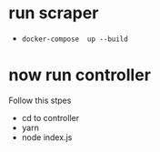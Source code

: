 # run scraper 
   - `docker-compose  up --build` 


# now run controller 
   Follow this stpes 
 - cd to controller
 - yarn 
 - node index.js